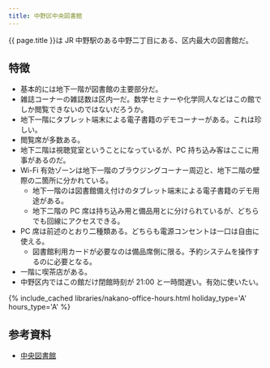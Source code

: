 ```yaml
---
title: 中野区中央図書館
---
```


{{ page.title }}は JR 中野駅のある中野二丁目にある、区内最大の図書館だ。

## 特徴

* 基本的には地下一階が図書館の主要部分だ。
* 雑誌コーナーの雑誌数は区内一だ。数学セミナーや化学同人などはこの館でしか閲覧できないのではないだろうか。
* 地下一階にタブレット端末による電子書籍のデモコーナーがある。これは珍しい。
* 閲覧席が多数ある。
* 地下二階は視聴覚室ということになっているが、PC 持ち込み客はここに用事があるのだ。
* Wi-Fi 有効ゾーンは地下一階のブラウジングコーナー周辺と、地下二階の壁際の二箇所に分かれている。
  * 地下一階のは図書館備え付けのタブレット端末による電子書籍のデモ用途がある。
  * 地下二階の PC 席は持ち込み用と備品用とに分けられているが、どちらでも回線にアクセスできる。
* PC 席は前述のとおり二種類ある。どちらも電源コンセントは一口は自由に使える。
  * 図書館利用カードが必要なのは備品席側に限る。予約システムを操作するのに必要となる。
* 一階に喫茶店がある。
* 中野区内ではこの館だけ閉館時刻が 21:00 と一時間遅い。有効に使いたい。

{% include_cached libraries/nakano-office-hours.html holiday_type='A' hours_type='A' %}

## 参考資料

* [中央図書館](https://www3.city.tokyo-nakano.lg.jp/TOSHO/introduction/KAN01.html)
